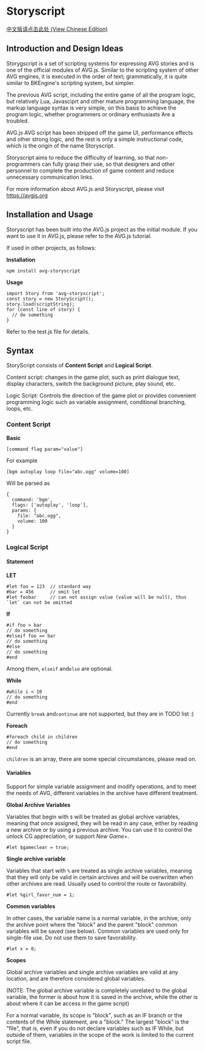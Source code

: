 # Storyscript

[中文版请点击此处 (View Chinese Edition)](README_zh.md)

## Introduction and Design Ideas

Storygscript is a set of scripting systems for expressing AVG stories and is one of the official modules of AVG.js. Similar to the scripting system of other AVG engines, it is executed in the order of text; grammatically, it is quite similar to BKEngine's scripting system, but simpler.

The previous AVG script, including the entire game of all the program logic, but relatively Lua, Javasciprt and other mature programming language, the markup language syntax is very simple, on this basis to achieve the program logic, whether programmers or ordinary enthusiasts Are a troubled.

AVG.js AVG script has been stripped off the game UI, performance effects and other strong logic, and the rest is only a simple instructional code, which is the origin of the name Storyscript.

Storyscript aims to reduce the difficulty of learning, so that non-programmers can fully grasp their use, so that designers and other personnel to complete the production of game content and reduce unnecessary communication links.

For more information about AVG.js and Storyscript, please visit <https://avgjs.org>

## Installation and Usage

Storyscript has been built into the AVG.js project as the initial module. If you want to use it in AVG.js, please refer to the AVG.js tutorial.

If used in other projects, as follows:

**Installation**

```shell
npm install avg-storyscript
```

**Usage**

```javasciprt
import Story from 'avg-storyscript';
const story = new StoryScript();
story.load(scriptString);
for (const line of story) {
  // do something
}
```

Refer to the test.js file for details.

## Syntax

StoryScript consists of **Content Script** and **Logical Script**.

Content script: changes in the game plot, such as print dialogue text, display characters, switch the background picture, play sound, etc.

Logic Script: Controls the direction of the game plot or provides convenient programming logic such as variable assignment, conditional branching, loops, etc.

### Content Script

**Basic**

```shell
[command flag param="value"]
```

For example

```shell
[bgm autoplay loop file="abc.ogg" volume=100]
```

Will be parsed as

```javasciprt
{
  command: 'bgm',
  flags: ['autoplay', 'loop'],
  params: {
    file: "abc.ogg",
    volume: 100
  }
}
```

### Logical Script

#### Statement

**LET**

```
#let foo = 123  // standard way
#bar = 456      // omit let
#let foobar     // can not assign value (value will be null), thus `let` can not be omitted
```

**If**

```
#if foo > bar
// do something
#elseif foo == bar
// do something
#else
// do something
#end
```

Among them, `elseif` and`else` are optional.

**While**

```
#while i < 10
// do something
#end
```

Currently `break` and`continue` are not supported, but they are in TODO list :)

**Foreach**

```
#foreach child in children
// do something
#end
```

`children` is an array, there are some special circumstances, please read on.

#### Variables

Support for simple variable assignment and modify operations, and to meet the needs of AVG, different variables in the archive have different treatment.

**Global Archive Variables**

Variables that begin with `$` will be treated as global archive variables, meaning that once assigned, they will be read in any case, either by reading a new archive or by using a previous archive. You can use it to control the unlock CG appreciation, or support _New Game+_.

```
#let $gameclear = true;
```

**Single archive variable**

Variables that start with `%` are treated as single archive variables, meaning that they will only be valid in certain archives and will be overwritten when other archives are read. Usually used to control the route or favorability.

```
#let %girl_favor_num = 1;
```

**Common variables**

In other cases, the variable name is a normal variable, in the archive, only the archive point where the "block" and the parent "block" common variables will be saved (see below). Common variables are used only for single-file use. Do not use them to save favorability.

```
#let x = 0;
```

**Scopes**

Global archive variables and single archive variables are valid at any location, and are therefore considered global variables.

(NOTE: The global archive variable is completely unrelated to the global variable, the former is about how it is saved in the archive, while the other is about where it can be access in the game script)

For a normal variable, its scope is "block", such as an IF branch or the contents of the While statement, are a "block." The largest "block" is the "file", that is, even if you do not declare variables such as IF While, but outside of them, variables in the scope of the work is limited to the current script file.
